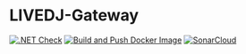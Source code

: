# LIVEDJ-Gateway
[![.NET Check](https://github.com/LIVEDJ-App/LIVEDJ-Gateway/actions/workflows/dotnet.yml/badge.svg)](https://github.com/LIVEDJ-App/LIVEDJ-Gateway/actions/workflows/dotnet.yml)
[![Build and Push Docker Image](https://github.com/LIVEDJ-App/LIVEDJ-Gateway/actions/workflows/docker-build.yml/badge.svg)](https://github.com/LIVEDJ-App/LIVEDJ-Gateway/actions/workflows/docker-build.yml)
[![SonarCloud](https://github.com/LIVEDJ-App/LIVEDJ-Gateway/actions/workflows/sonar.yml/badge.svg)](https://github.com/LIVEDJ-App/LIVEDJ-Gateway/actions/workflows/sonar.yml)

